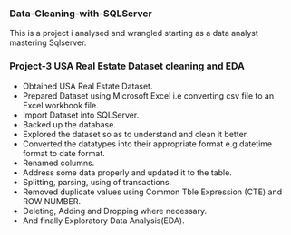 ### Data-Cleaning-with-SQLServer
This is a project i analysed and wrangled starting as a data analyst mastering Sqlserver.

### Project-3 USA Real Estate Dataset cleaning and EDA

* Obtained USA Real Estate Dataset.
* Prepared Dataset using Microsoft Excel i.e converting csv file to an Excel workbook file.
* Import Dataset into SQLServer.
* Backed up the database.
* Explored the dataset so as to understand and clean it better.
* Converted the datatypes into their appropriate format e.g datetime format to date format.
* Renamed columns.
* Address some data properly and updated it to the table.
* Splitting, parsing, using of transactions.
* Removed duplicate values using Common Tble Expression (CTE) and ROW NUMBER.
* Deleting, Adding and Dropping where necessary.
* And finally Exploratory Data Analysis(EDA).
